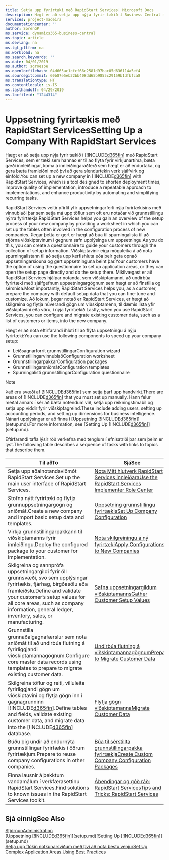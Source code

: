 ```yaml
---
title: Setja upp fyrirtæki með RapidStart Services| Microsoft Docs
description: Hægt er að setja upp nýja fyrir tækið í Business Central með RapidStart Services sem er tæki sem hannað er til að flýta fyrir virkjunartíma, bæta gæði innleiðingar, koma á innleiðingaraðferð sem hægt er að endurtaka, og gera bæta framleiðni með því að gera endurtekin verk sjálfvirk og einföld.
services: project-madeira
documentationcenter: ''
author: SorenGP
ms.service: dynamics365-business-central
ms.topic: article
ms.devlang: na
ms.tgt_pltfrm: na
ms.workload: na
ms.search.keywords: ''
ms.date: 04/01/2019
ms.author: sgroespe
ms.openlocfilehash: 04d665ac1cfcf66c2581d97bac05d636114a5ef4
ms.sourcegitcommit: 60b87e5eb32bb408dd65b9855c29159b1dfbfca8
ms.translationtype: HT
ms.contentlocale: is-IS
ms.lasthandoff: 04/29/2019
ms.locfileid: "1244314"
---
```

# <a name="setting-up-a-company-with-rapidstart-services"></a><span data-ttu-id="1e2fe-103">Uppsetning fyrirtækis með RapidStart Services</span><span class="sxs-lookup"><span data-stu-id="1e2fe-103">Setting Up a Company With RapidStart Services</span></span>
<span data-ttu-id="1e2fe-104">Hægt er að setja upp nýja fyrir tækið í [!INCLUDE[d365fin](includes/d365fin_md.md)] með RapidStart Services, sem er tæki sem hannað er til að flýta fyrir virkjunartíma, bæta gæði innleiðingar, koma á innleiðingaraðferð sem hægt er að endurtaka, og gera bæta framleiðni með því að gera síendurtekin verk sjálfvirk og einföld.</span><span class="sxs-lookup"><span data-stu-id="1e2fe-104">You can set up a new company in [!INCLUDE[d365fin](includes/d365fin_md.md)] with RapidStart Services, which is a tool designed to shorten deployment times, improve quality of implementation, introduce a repeatable approach to implementations, and enhance productivity by automating and simplifying recurring tasks.</span></span>  

<span data-ttu-id="1e2fe-105">RapidStart Services veitir yfirlit yfir uppsetningarferli nýja fyrirtækisins með vinnublaði þar sem setja má upp töflur sem oft eru notaðar við grunnstillingu nýrra fyrirtækja.</span><span class="sxs-lookup"><span data-stu-id="1e2fe-105">RapidStart Services helps you gain an overview of the setup process of your new company by providing a worksheet in which you can set up the tables often involved in the configuration process of new companies.</span></span> <span data-ttu-id="1e2fe-106">Þegar þetta er gert er hægt að búa til spurningalista til að stjórna viðskiptavinum í gegnum safn upplýsinga um uppsetningu.</span><span class="sxs-lookup"><span data-stu-id="1e2fe-106">As you do this, you can create a questionnaire to guide your customers through the collection of setup information.</span></span> <span data-ttu-id="1e2fe-107">Viðskiptavinir eiga möguleika á að nota spurningalistann til að setja upp kerfishluta eða þeir geta opnað uppsetningarsíðuna og gert uppsetninguna beint þar.</span><span class="sxs-lookup"><span data-stu-id="1e2fe-107">Your customers have the option of using the questionnaire to set up application areas, or they can open the setup page directly and do the setup there.</span></span> <span data-ttu-id="1e2fe-108">Mikilvægast er að RapidStart Services hjálpar notanda, sem viðskiptamanni, að undirbúa fyrirtæki með sjálfgefnum uppsetningargögnum sem hægt er að fínstilla og sérsníða.</span><span class="sxs-lookup"><span data-stu-id="1e2fe-108">Most importantly, RapidStart Services helps you, as a customer, prepare the company with default setup data that you can fine-tune and customize.</span></span> <span data-ttu-id="1e2fe-109">Að lokum, þegar notað er RapidStart Services, er hægt að skilgreina og flytja núverandi gögn um viðskiptamenn, til dæmis lista yfir viðskiptavini eða vöru, í nýja fyrirtækið.</span><span class="sxs-lookup"><span data-stu-id="1e2fe-109">Lastly, when you use RapidStart Services, you can configure and migrate existing customer data, such as a list of customers or items, into the new company.</span></span>

<span data-ttu-id="1e2fe-110">Hægt er að nota eftirfarandi íhluti til að flýta uppsetningu á nýju fyrirtæki:</span><span class="sxs-lookup"><span data-stu-id="1e2fe-110">You can use the following components to speed up your company setup:</span></span>  

-   <span data-ttu-id="1e2fe-111">Leiðsagnarforrit grunnstillingar</span><span class="sxs-lookup"><span data-stu-id="1e2fe-111">Configuration wizard</span></span>  
-   <span data-ttu-id="1e2fe-112">Grunnstillingarvinnublað</span><span class="sxs-lookup"><span data-stu-id="1e2fe-112">Configuration worksheet</span></span>  
-   <span data-ttu-id="1e2fe-113">Grunnstillingarpakkar</span><span class="sxs-lookup"><span data-stu-id="1e2fe-113">Configuration packages</span></span>  
-   <span data-ttu-id="1e2fe-114">Grunnstillingarsniðmát</span><span class="sxs-lookup"><span data-stu-id="1e2fe-114">Configuration templates</span></span>  
-   <span data-ttu-id="1e2fe-115">Spurningalisti grunnstillingar</span><span class="sxs-lookup"><span data-stu-id="1e2fe-115">Configuration questionnaire</span></span>  

> [!Note]  
>  <span data-ttu-id="1e2fe-116">Það eru svæði af [!INCLUDE[d365fin](includes/d365fin_md.md)] sem setja þarf upp handvirkt.</span><span class="sxs-lookup"><span data-stu-id="1e2fe-116">There are areas of [!INCLUDE[d365fin](includes/d365fin_md.md)] that you must set up manually.</span></span> <span data-ttu-id="1e2fe-117">Hann felur meðal annars í sér að bæta notendum við, setja upp reikningstímabil og setja upp víddir fyrir viðskiptagreind.</span><span class="sxs-lookup"><span data-stu-id="1e2fe-117">These include adding users, setting up accounting periods, and setting up dimensions for business intelligence.</span></span> <span data-ttu-id="1e2fe-118">Nánari upplýsingar er að finna í [Uppsetning [!INCLUDE[d365fin](includes/d365fin_md.md)]](setup.md).</span><span class="sxs-lookup"><span data-stu-id="1e2fe-118">For more information, see [Setting Up [!INCLUDE[d365fin](includes/d365fin_md.md)]](setup.md).</span></span>

 <span data-ttu-id="1e2fe-119">Eftirfarandi tafla lýsir röð verkefna með tenglum í efnisatriði þar sem þeim er lýst.</span><span class="sxs-lookup"><span data-stu-id="1e2fe-119">The following table describes a sequence of tasks with links to topics that describe them.</span></span>

|<span data-ttu-id="1e2fe-120">**Til að**</span><span class="sxs-lookup"><span data-stu-id="1e2fe-120">**To**</span></span>|<span data-ttu-id="1e2fe-121">**Sjá**</span><span class="sxs-lookup"><span data-stu-id="1e2fe-121">**See**</span></span>|  
|------------|-------------|  
|<span data-ttu-id="1e2fe-122">Setja upp aðalnotandaviðmót RapidStart Services.</span><span class="sxs-lookup"><span data-stu-id="1e2fe-122">Set up the main user interface of RapidStart Services.</span></span>|[<span data-ttu-id="1e2fe-123">Nota Mitt hlutverk RapidStart Services innleiðara</span><span class="sxs-lookup"><span data-stu-id="1e2fe-123">Use the RapidStart Services Implementer Role Center</span></span>](admin-how-to-use-the-rapidstart-services-role-center-to-track-progress.md)|  
|<span data-ttu-id="1e2fe-124">Stofna nýtt fyrirtæki og flytja grunnuppsetningargögn og sniðmát.</span><span class="sxs-lookup"><span data-stu-id="1e2fe-124">Create a new company and import basic setup data and templates.</span></span>|[<span data-ttu-id="1e2fe-125">Uppsetning grunnstillingu fyrirtækis</span><span class="sxs-lookup"><span data-stu-id="1e2fe-125">Set Up Company Configuration</span></span>](admin-set-up-company-configuration.md)|  
|<span data-ttu-id="1e2fe-126">Virkja grunnstillingarpakkann til viðskiptamanns fyrir innleiðingu.</span><span class="sxs-lookup"><span data-stu-id="1e2fe-126">Deploy the configured package to your customer for implementation.</span></span>|[<span data-ttu-id="1e2fe-127">Nota skilgreiningu á ný fyrirtæki</span><span class="sxs-lookup"><span data-stu-id="1e2fe-127">Apply Configurations to New Companies</span></span>](admin-apply-configuration-to-new-companies.md)|
|<span data-ttu-id="1e2fe-128">Skilgreina og sannprófa uppsetningargildi fyrir öll grunnsvæði, svo sem upplýsingar fyrirtækis, fjárhag, birgða​sölu eða framleiðslu.</span><span class="sxs-lookup"><span data-stu-id="1e2fe-128">Define and validate your customer’s setup values for all core areas, such as company information, general ledger, inventory, sales, or manufacturing.</span></span>|[<span data-ttu-id="1e2fe-129">Safna uppsetningargildum viðskiptamanns</span><span class="sxs-lookup"><span data-stu-id="1e2fe-129">Gather Customer Setup Values</span></span>](admin-gather-customer-setup-values.md)|  
|<span data-ttu-id="1e2fe-130">Grunnstilla grunnaðalgagnafærslur sem nota sniðmát til að undirbúa flutning á fyrirliggjandi viðskiptamannagögnum.</span><span class="sxs-lookup"><span data-stu-id="1e2fe-130">Configure core master data records using templates to prepare to migrate existing customer data.</span></span>|[<span data-ttu-id="1e2fe-131">Undirbúa flutning á viðskiptamannagögnum</span><span class="sxs-lookup"><span data-stu-id="1e2fe-131">Prepare to Migrate Customer Data</span></span>](admin-use-templates-to-prepare-customer-data-for-migration.md)|  
|<span data-ttu-id="1e2fe-132">Skilgreina töflur og reiti, villuleita fyrirliggjandi gögn um viðskiptavini og flytja gögn inn í gagnagrunninn [!INCLUDE[d365fin](includes/d365fin_md.md)].</span><span class="sxs-lookup"><span data-stu-id="1e2fe-132">Define tables and fields, validate existing customer data, and migrate data into the [!INCLUDE[d365fin](includes/d365fin_md.md)] database.</span></span>|[<span data-ttu-id="1e2fe-133">Flytja gögn viðskiptamanna</span><span class="sxs-lookup"><span data-stu-id="1e2fe-133">Migrate Customer Data</span></span>](admin-migrate-customer-data.md)|
|<span data-ttu-id="1e2fe-134">Búðu þig undir að endurnýta grunnstillingar fyrirtækis í öðrum fyrirtækjum.</span><span class="sxs-lookup"><span data-stu-id="1e2fe-134">Prepare to reuse company configurations in other companies.</span></span>|[<span data-ttu-id="1e2fe-135">Búa til sérstillta grunnstillingarpakka fyrirtækja</span><span class="sxs-lookup"><span data-stu-id="1e2fe-135">Create Custom Company Configuration Packages</span></span>](admin-how-to-create-custom-company-configuration-packages.md)|
|<span data-ttu-id="1e2fe-136">Finna lausnir á þekktum vandamálum í verkfærasettinu RapidStart Services.</span><span class="sxs-lookup"><span data-stu-id="1e2fe-136">Find solutions to known issues in the RapidStart Services toolkit.</span></span>|[<span data-ttu-id="1e2fe-137">Ábendingar og góð ráð: RapidStart Services</span><span class="sxs-lookup"><span data-stu-id="1e2fe-137">Tips and Tricks: RapidStart Services</span></span>](admin-tips-and-tricks-rapidstart-services.md)|  

## <a name="see-also"></a><span data-ttu-id="1e2fe-138">Sjá einnig</span><span class="sxs-lookup"><span data-stu-id="1e2fe-138">See Also</span></span>  
[<span data-ttu-id="1e2fe-139">Stjórnun</span><span class="sxs-lookup"><span data-stu-id="1e2fe-139">Administration</span></span>](admin-setup-and-administration.md)  
<span data-ttu-id="1e2fe-140">[Uppsetning [!INCLUDE[d365fin](includes/d365fin_md.md)]](setup.md)</span><span class="sxs-lookup"><span data-stu-id="1e2fe-140">[Setting Up [!INCLUDE[d365fin](includes/d365fin_md.md)]](setup.md)</span></span>  
[<span data-ttu-id="1e2fe-141">Setja upp flókin notkunarsviðum með því að nota bestu venjur</span><span class="sxs-lookup"><span data-stu-id="1e2fe-141">Set Up Complex Application Areas Using Best Practices</span></span>](set-up-complex-application-areas-using-best-practices.md)   

